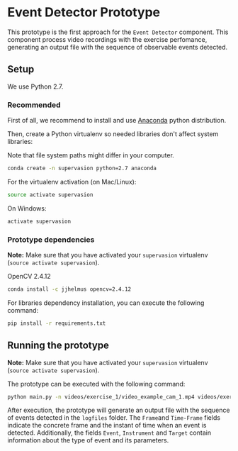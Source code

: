 # Event Detector Prototype
This prototype is the first approach for the `Event Detector` component. 
This component process video recordings with the exercise perfomance, generating an output file with the sequence of observable events detected.

## Setup

We use Python 2.7.

### Recommended

First of all, we recommend to install and use [Anaconda](https://www.continuum.io/downloads) python distribution.

Then, create a Python virtualenv so needed libraries don't affect system libraries:

Note that file system paths might differ in your computer.

```bash
conda create -n supervasion python=2.7 anaconda
```

For the virtualenv activation (on Mac/Linux):

```bash
source activate supervasion
```

On Windows:

```bash
activate supervasion
```


### Prototype dependencies

**Note:** Make sure that you have activated your `supervasion` virtualenv (`source activate supervasion`).

OpenCV 2.4.12
```bash
conda install -c jjhelmus opencv=2.4.12
```

For libraries dependency installation, you can execute the following command:
```bash
pip install -r requirements.txt
```

## Running the prototype

**Note:** Make sure that you have activated your `supervasion` virtualenv (`source activate supervasion`).

The prototype can be executed with the following command:

```bash
python main.py -n videos/exercise_1/video_example_cam_1.mp4 videos/exercise_1/video_example_cam_2.mp4
```

After execution, the prototype will generate an output file with the sequence of events detected in the `logfiles` folder. The `Frame`and `Time-Frame` fields indicate the concrete frame and the instant of time when an event is detected. Additionally, the fields `Event`, `Instrument` and `Target` contain information about the type of event and its parameters. 
